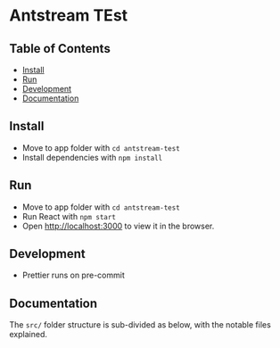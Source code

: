# Antstream TEst

## Table of Contents

- [Install](#install)
- [Run](#run)
- [Development](#development)
- [Documentation](#documentation)

## Install

- Move to app folder with `cd antstream-test`
- Install dependencies with `npm install`

## Run

- Move to app folder with `cd antstream-test`
- Run React with `npm start`
- Open [http://localhost:3000](http://localhost:3000) to view it in the browser.

## Development

- Prettier runs on pre-commit

## Documentation

The `src/` folder structure is sub-divided as below, with the notable files explained.

```md

```
